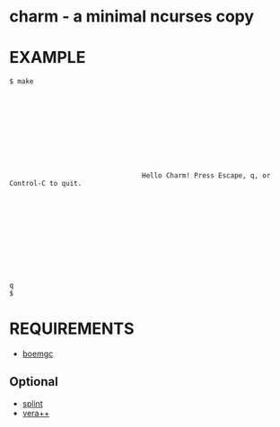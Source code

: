 # charm - a minimal ncurses copy

# EXAMPLE

    $ make











                                     Hello Charm! Press Escape, q, or Control-C to quit.












    q
    $

# REQUIREMENTS

* [boemgc](http://www.hpl.hp.com/personal/Hans_Boehm/gc/)

## Optional

* [splint](http://www.splint.org/)
* [vera++](https://bitbucket.org/verateam/vera/wiki/Home)
